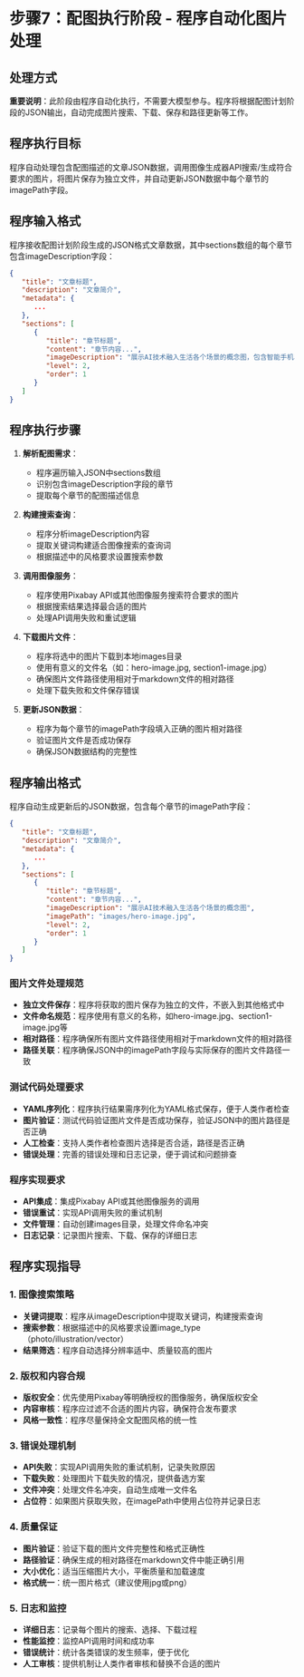 # 步骤7：配图执行阶段 - 程序自动化图片处理

## 处理方式

**重要说明**：此阶段由程序自动化执行，不需要大模型参与。程序将根据配图计划阶段的JSON输出，自动完成图片搜索、下载、保存和路径更新等工作。

## 程序执行目标

程序自动处理包含配图描述的文章JSON数据，调用图像生成器API搜索/生成符合要求的图片，将图片保存为独立文件，并自动更新JSON数据中每个章节的imagePath字段。

## 程序输入格式

程序接收配图计划阶段生成的JSON格式文章数据，其中sections数组的每个章节包含imageDescription字段：

```json
{
   "title": "文章标题",
   "description": "文章简介",
   "metadata": {
      ...
   },
   "sections": [
      {
         "title": "章节标题",
         "content": "章节内容...",
         "imageDescription": "展示AI技术融入生活各个场景的概念图，包含智能手机、智能家居、自动驾驶等元素，采用扁平化设计风格，蓝色渐变背景",
         "level": 2,
         "order": 1
      }
   ]
}
```

## 程序执行步骤

1. **解析配图需求**：
   - 程序遍历输入JSON中sections数组
   - 识别包含imageDescription字段的章节
   - 提取每个章节的配图描述信息

2. **构建搜索查询**：
   - 程序分析imageDescription内容
   - 提取关键词构建适合图像搜索的查询词
   - 根据描述中的风格要求设置搜索参数

3. **调用图像服务**：
   - 程序使用Pixabay API或其他图像服务搜索符合要求的图片
   - 根据搜索结果选择最合适的图片
   - 处理API调用失败和重试逻辑

4. **下载图片文件**：
   - 程序将选中的图片下载到本地images目录
   - 使用有意义的文件名（如：hero-image.jpg, section1-image.jpg）
   - 确保图片文件路径使用相对于markdown文件的相对路径
   - 处理下载失败和文件保存错误

5. **更新JSON数据**：
   - 程序为每个章节的imagePath字段填入正确的图片相对路径
   - 验证图片文件是否成功保存
   - 确保JSON数据结构的完整性

## 程序输出格式

程序自动生成更新后的JSON数据，包含每个章节的imagePath字段：

```json
{
   "title": "文章标题",
   "description": "文章简介",
   "metadata": {
      ...
   },
   "sections": [
      {
         "title": "章节标题",
         "content": "章节内容...",
         "imageDescription": "展示AI技术融入生活各个场景的概念图",
         "imagePath": "images/hero-image.jpg",
         "level": 2,
         "order": 1
      }
   ]
}
```

### 图片文件处理规范

- **独立文件保存**：程序将获取的图片保存为独立的文件，不嵌入到其他格式中
- **文件命名规范**：程序使用有意义的名称，如hero-image.jpg、section1-image.jpg等
- **相对路径**：程序确保所有图片文件路径使用相对于markdown文件的相对路径
- **路径关联**：程序确保JSON中的imagePath字段与实际保存的图片文件路径一致

### 测试代码处理要求

- **YAML序列化**：程序执行结果需序列化为YAML格式保存，便于人类作者检查
- **图片验证**：测试代码验证图片文件是否成功保存，验证JSON中的图片路径是否正确
- **人工检查**：支持人类作者检查图片选择是否合适，路径是否正确
- **错误处理**：完善的错误处理和日志记录，便于调试和问题排查

### 程序实现要求

- **API集成**：集成Pixabay API或其他图像服务的调用
- **错误重试**：实现API调用失败的重试机制
- **文件管理**：自动创建images目录，处理文件命名冲突
- **日志记录**：记录图片搜索、下载、保存的详细日志

## 程序实现指导

### 1. 图像搜索策略

- **关键词提取**：程序从imageDescription中提取关键词，构建搜索查询
- **搜索参数**：根据描述中的风格要求设置image_type（photo/illustration/vector）
- **结果筛选**：程序自动选择分辨率适中、质量较高的图片

### 2. 版权和内容合规

- **版权安全**：优先使用Pixabay等明确授权的图像服务，确保版权安全
- **内容审核**：程序应过滤不合适的图片内容，确保符合发布要求
- **风格一致性**：程序尽量保持全文配图风格的统一性

### 3. 错误处理机制

- **API失败**：实现API调用失败的重试机制，记录失败原因
- **下载失败**：处理图片下载失败的情况，提供备选方案
- **文件冲突**：处理文件名冲突，自动生成唯一文件名
- **占位符**：如果图片获取失败，在imagePath中使用占位符并记录日志

### 4. 质量保证

- **图片验证**：验证下载的图片文件完整性和格式正确性
- **路径验证**：确保生成的相对路径在markdown文件中能正确引用
- **大小优化**：适当压缩图片大小，平衡质量和加载速度
- **格式统一**：统一图片格式（建议使用jpg或png）

### 5. 日志和监控

- **详细日志**：记录每个图片的搜索、选择、下载过程
- **性能监控**：监控API调用时间和成功率
- **错误统计**：统计各类错误的发生频率，便于优化
- **人工审核**：提供机制让人类作者审核和替换不合适的图片
